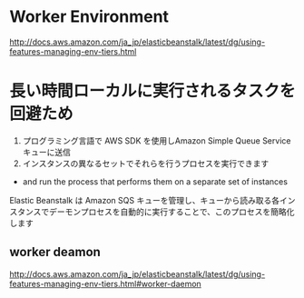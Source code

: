 Worker Environment
=======================

<http://docs.aws.amazon.com/ja_jp/elasticbeanstalk/latest/dg/using-features-managing-env-tiers.html>

# 長い時間ローカルに実行されるタスクを回避ため

1.  プログラミング言語で AWS SDK を使用しAmazon Simple Queue Service キューに送信
2. インスタンスの異なるセットでそれらを行うプロセスを実行できます
  + and run the process that performs them on a separate set of instances

Elastic Beanstalk は Amazon SQS キューを管理し、キューから読み取る各インスタンスでデーモンプロセスを自動的に実行することで、このプロセスを簡略化します

## worker deamon

<http://docs.aws.amazon.com/ja_jp/elasticbeanstalk/latest/dg/using-features-managing-env-tiers.html#worker-daemon>